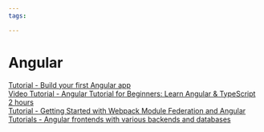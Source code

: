```yaml
---
tags:

---
```

# Angular

[Tutorial - Build your first Angular app](https://angular.dev/tutorials/first-app)  
[Video Tutorial - Angular Tutorial for Beginners: Learn Angular & TypeScript 2 hours](https://www.youtube.com/watch?v=k5E2AVpwsko)  
[Tutorial - Getting Started with Webpack Module Federation and Angular](https://github.com/angular-architects/module-federation-plugin/blob/main/libs/mf/tutorial/tutorial.md)  
[Tutorials - Angular frontends with various backends and databases](https://github.com/bezkoder/angular-17-crud-example/tree/master)  
